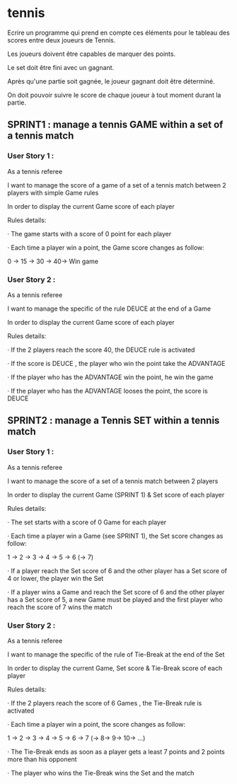 # tennis
Ecrire un programme qui prend en compte ces éléments pour le tableau des scores entre deux joueurs de Tennis.


Les joueurs doivent être capables de marquer des points.

Le set doit être fini avec un gagnant.

Après qu'une partie soit gagnée, le joueur gagnant doit être déterminé.

On doit pouvoir suivre le score de chaque joueur à tout moment durant la partie.


## SPRINT1 : manage a tennis GAME within a set of a tennis match

### User Story 1 :

As a tennis referee

I want to manage the score of a game of a set of a tennis match between 2 players with simple Game rules

In order to display the current Game score of each player

Rules details:

·         The game starts with a score of 0 point for each player

·         Each time a player win a point, the Game score changes as follow:

0 -> 15 -> 30 -> 40-> Win game

### User Story 2 :

As a tennis referee

I want to manage the specific of the rule DEUCE at the end of a Game

In order to display the current Game score of each player

Rules details:

·         If the 2 players reach the score 40, the DEUCE rule is activated

·         If the score is DEUCE , the player who  win the point take the ADVANTAGE

·         If the player who has the ADVANTAGE win the  point, he win the game

·         If the player who has the ADVANTAGE looses the point, the score is DEUCE


## SPRINT2 : manage a Tennis SET within a tennis match

### User Story 1 :

As a tennis referee

I want to manage the score of a set of a tennis match between 2 players

In order to display the current Game (SPRINT 1) & Set score of each player

Rules details:

·         The set starts with a score of 0 Game for each player

·         Each time a player win a Game (see SPRINT 1), the Set score changes as follow:

1 -> 2 -> 3 -> 4 -> 5 -> 6 (-> 7)

·         If a player reach the Set score of 6 and the other player has a Set score of 4 or lower, the player win the Set

·         If a player wins a Game and reach the Set score of 6 and the other player has a Set score of 5, a new Game must be played and the first player who reach the score of 7 wins the match


### User Story 2 :

As a tennis referee

I want to manage the specific of the rule of Tie-Break at the end of the Set

In order to display the current Game, Set score & Tie-Break score of each player

 
Rules details:

·         If the 2 players reach the score of 6 Games , the Tie-Break rule is activated

·         Each time a player win a point, the score changes as follow:

1 -> 2 -> 3 -> 4 -> 5 -> 6 -> 7 (-> 8-> 9-> 10-> …)

·         The Tie-Break ends as soon as a player gets a least 7 points and 2 points more than his opponent

·         The player who wins the Tie-Break wins the Set and the match

